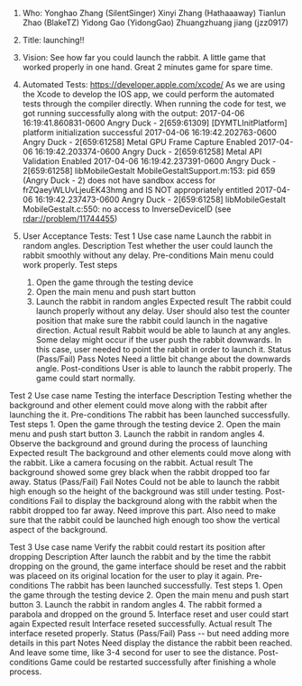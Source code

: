 1. Who: Yonghao Zhang (SilentSinger)
        Xinyi Zhang (Hathaaaway)
        Tianlun Zhao (BlakeTZ)
        Yidong Gao (YidongGao)
        Zhuangzhuang jiang (jzz0917)

2. Title: launching!!

3. Vision: See how far you could launch the rabbit. A little game that worked properly in one hand. Great 2 minutes game for spare time.

4. Automated Tests:
    https://developer.apple.com/xcode/
    As we are using the Xcode to develop the IOS app, we could perform the automated tests through the compiler directly.
    When running the code for test, we got running successfully along with the output:
    2017-04-06 16:19:41.860831-0600 Angry Duck - 2[659:61309] [DYMTLInitPlatform] platform initialization successful
    2017-04-06 16:19:42.202763-0600 Angry Duck - 2[659:61258] Metal GPU Frame Capture Enabled
    2017-04-06 16:19:42.203374-0600 Angry Duck - 2[659:61258] Metal API Validation Enabled
    2017-04-06 16:19:42.237391-0600 Angry Duck - 2[659:61258] libMobileGestalt MobileGestaltSupport.m:153: pid 659 (Angry Duck - 2) does not have sandbox access for frZQaeyWLUvLjeuEK43hmg and IS NOT appropriately entitled
    2017-04-06 16:19:42.237473-0600 Angry Duck - 2[659:61258] libMobileGestalt MobileGestalt.c:550: no access to InverseDeviceID (see <rdar://problem/11744455>)

5. User Acceptance Tests:
Test 1
Use case name
    Launch the rabbit in random angles.
Description
    Test whether the user could launch the rabbit smoothly without any delay.
Pre-conditions
    Main menu could work properly.
Test steps
    1. Open the game through the testing device
    2. Open the main menu and push start button
    3. Launch the rabbit in random angles
Expected result
    The rabbit could launch properly without any delay. User should also test the counter position that make sure the rabbit could launch in the nagative direction.
Actual result
    Rabbit would be able to launch at any angles. Some delay might occur if the user push the rabbit downwards. In this case, user needed to point the rabbit in order to launch it.
Status (Pass/Fail)
    Pass
Notes
    Need a little bit change about the downwards angle.
Post-conditions
    User is able to launch the rabbit properly. The game could start normally.


Test 2
Use case name
    Testing the interface
Description
    Testing whether the background and other element could move along with the rabbit after launching the it.
Pre-conditions
    The rabbit has been launched successfully.
Test steps
    1. Open the game through the testing device
    2. Open the main menu and push start button
    3. Launch the rabbit in random angles
    4. Observe the background and ground during the process of launching
Expected result
    The background and other elements could move along with the rabbit. Like a camera focusing on the rabbit.
Actual result
    The background showed some grey black when the rabbit dropped too far away.
Status (Pass/Fail)
    Fail
Notes
    Could not be able to launch the rabbit high enough so the height of the background was still under testing.
Post-conditions
    Fail to display the background along with the rabbit when the rabbit dropped too far away. Need improve this part. Also need to make sure that the rabbit could be launched high enough too show the vertical aspect of the background.


Test 3
Use case name
    Verify the rabbit could restart its position after dropping
Description
    After launch the rabbit and by the time the rabbit dropping on the ground, the game interface should be reset and the rabbit was placeed on its original location for the user to play it again.
Pre-conditions
    The rabbit has been launched successfully.
Test steps
    1. Open the game through the testing device
    2. Open the main menu and push start button
    3. Launch the rabbit in random angles
    4. The rabbit formed a parabola and dropped on the ground
    5. Interface reset and user could start again
Expected result
    Interface reseted successfully.
Actual result
    The interface reseted properly.
Status (Pass/Fail)
    Pass -- but need adding more details in this part
Notes
    Need display the distance the rabbit been reached. And leave some time, like 3-4 second for user to see the distance.
Post-conditions
    Game could be restarted successfully after finishing a whole process.
